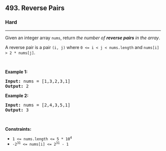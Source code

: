 <h2>493. Reverse Pairs</h2><h3>Hard</h3><hr><div style="user-select: auto;"><p style="user-select: auto;">Given an integer array <code style="user-select: auto;">nums</code>, return <em style="user-select: auto;">the number of <strong style="user-select: auto;">reverse pairs</strong> in the array</em>.</p>

<p style="user-select: auto;">A reverse pair is a pair <code style="user-select: auto;">(i, j)</code> where <code style="user-select: auto;">0 &lt;= i &lt; j &lt; nums.length</code> and <code style="user-select: auto;">nums[i] &gt; 2 * nums[j]</code>.</p>

<p style="user-select: auto;">&nbsp;</p>
<p style="user-select: auto;"><strong style="user-select: auto;">Example 1:</strong></p>
<pre style="user-select: auto;"><strong style="user-select: auto;">Input:</strong> nums = [1,3,2,3,1]
<strong style="user-select: auto;">Output:</strong> 2
</pre><p style="user-select: auto;"><strong style="user-select: auto;">Example 2:</strong></p>
<pre style="user-select: auto;"><strong style="user-select: auto;">Input:</strong> nums = [2,4,3,5,1]
<strong style="user-select: auto;">Output:</strong> 3
</pre>
<p style="user-select: auto;">&nbsp;</p>
<p style="user-select: auto;"><strong style="user-select: auto;">Constraints:</strong></p>

<ul style="user-select: auto;">
	<li style="user-select: auto;"><code style="user-select: auto;">1 &lt;= nums.length &lt;= 5 * 10<sup style="user-select: auto;">4</sup></code></li>
	<li style="user-select: auto;"><code style="user-select: auto;">-2<sup style="user-select: auto;">31</sup> &lt;= nums[i] &lt;= 2<sup style="user-select: auto;">31</sup> - 1</code></li>
</ul>
</div>